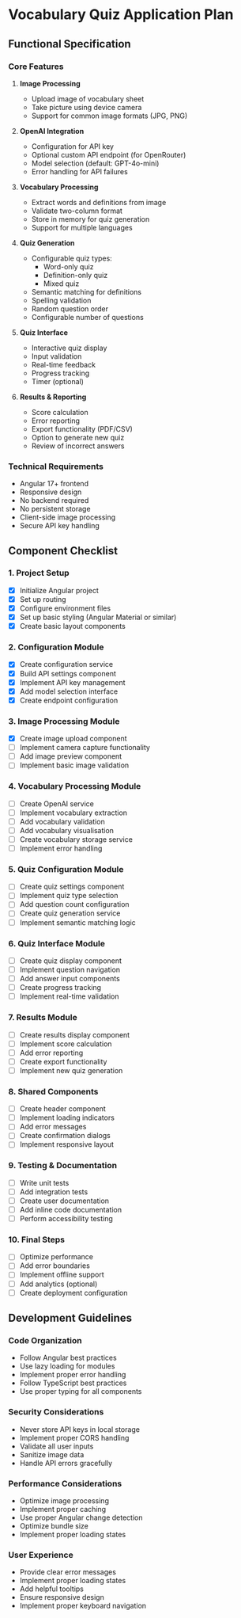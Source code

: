 # Vocabulary Quiz Application Plan

## Functional Specification

### Core Features
1. **Image Processing**
   - Upload image of vocabulary sheet
   - Take picture using device camera
   - Support for common image formats (JPG, PNG)

2. **OpenAI Integration**
   - Configuration for API key
   - Optional custom API endpoint (for OpenRouter)
   - Model selection (default: GPT-4o-mini)
   - Error handling for API failures

3. **Vocabulary Processing**
   - Extract words and definitions from image
   - Validate two-column format
   - Store in memory for quiz generation
   - Support for multiple languages

4. **Quiz Generation**
   - Configurable quiz types:
     - Word-only quiz
     - Definition-only quiz
     - Mixed quiz
   - Semantic matching for definitions
   - Spelling validation
   - Random question order
   - Configurable number of questions

5. **Quiz Interface**
   - Interactive quiz display
   - Input validation
   - Real-time feedback
   - Progress tracking
   - Timer (optional)

6. **Results & Reporting**
   - Score calculation
   - Error reporting
   - Export functionality (PDF/CSV)
   - Option to generate new quiz
   - Review of incorrect answers

### Technical Requirements
- Angular 17+ frontend
- Responsive design
- No backend required
- No persistent storage
- Client-side image processing
- Secure API key handling

## Component Checklist

### 1. Project Setup
- [x] Initialize Angular project
- [x] Set up routing
- [x] Configure environment files
- [x] Set up basic styling (Angular Material or similar)
- [x] Create basic layout components

### 2. Configuration Module
- [x] Create configuration service
- [x] Build API settings component
- [x] Implement API key management
- [x] Add model selection interface
- [x] Create endpoint configuration

### 3. Image Processing Module
- [x] Create image upload component
- [ ] Implement camera capture functionality
- [ ] Add image preview component
- [ ] Implement basic image validation

### 4. Vocabulary Processing Module
- [ ] Create OpenAI service
- [ ] Implement vocabulary extraction
- [ ] Add vocabulary validation
- [ ] Add vocabulary visualisation
- [ ] Create vocabulary storage service
- [ ] Implement error handling

### 5. Quiz Configuration Module
- [ ] Create quiz settings component
- [ ] Implement quiz type selection
- [ ] Add question count configuration
- [ ] Create quiz generation service
- [ ] Implement semantic matching logic

### 6. Quiz Interface Module
- [ ] Create quiz display component
- [ ] Implement question navigation
- [ ] Add answer input components
- [ ] Create progress tracking
- [ ] Implement real-time validation

### 7. Results Module
- [ ] Create results display component
- [ ] Implement score calculation
- [ ] Add error reporting
- [ ] Create export functionality
- [ ] Implement new quiz generation

### 8. Shared Components
- [ ] Create header component
- [ ] Implement loading indicators
- [ ] Add error messages
- [ ] Create confirmation dialogs
- [ ] Implement responsive layout

### 9. Testing & Documentation
- [ ] Write unit tests
- [ ] Add integration tests
- [ ] Create user documentation
- [ ] Add inline code documentation
- [ ] Perform accessibility testing

### 10. Final Steps
- [ ] Optimize performance
- [ ] Add error boundaries
- [ ] Implement offline support
- [ ] Add analytics (optional)
- [ ] Create deployment configuration

## Development Guidelines

### Code Organization
- Follow Angular best practices
- Use lazy loading for modules
- Implement proper error handling
- Follow TypeScript best practices
- Use proper typing for all components

### Security Considerations
- Never store API keys in local storage
- Implement proper CORS handling
- Validate all user inputs
- Sanitize image data
- Handle API errors gracefully

### Performance Considerations
- Optimize image processing
- Implement proper caching
- Use proper Angular change detection
- Optimize bundle size
- Implement proper loading states

### User Experience
- Provide clear error messages
- Implement proper loading states
- Add helpful tooltips
- Ensure responsive design
- Implement proper keyboard navigation 